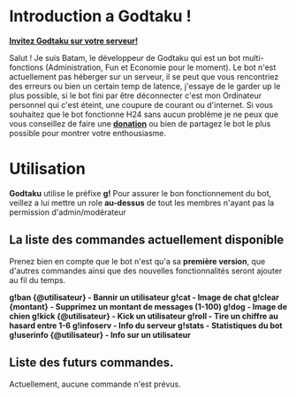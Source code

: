# Introduction a Godtaku !

**[Invitez Godtaku sur votre serveur!](https://discord.com/api/oauth2/authorize?client_id=1065502268637593620&permissions=8&scope=bot)** 

Salut ! Je suis Batam, le développeur de Godtaku qui est un bot multi-fonctions (Administration, Fun et Economie pour le moment). Le bot n'est actuellement pas héberger sur un serveur, il se peut que vous rencontriez des erreurs ou bien un certain temp de latence, j'essaye de le garder up le plus possible, si le bot fini par être déconnecter c'est mon Ordinateur personnel qui c'est éteint, une coupure de courant ou d'internet.
Si vous souhaitez que le bot fonctionne H24 sans aucun problème je ne peux que vous conseillez de faire une **[donation](https://ko-fi.com/batamuwu)** ou bien de partagez le bot le plus possible pour montrer votre enthousiasme.


# Utilisation

**Godtaku** utilise le préfixe **g!** 
Pour assurer le bon fonctionnement du bot, veillez a lui mettre un role **au-dessus** de tout les membres n'ayant pas la permission d'admin/modérateur 

## La liste des commandes actuellement disponible

Prenez bien en compte que le bot n'est qu'a sa **première version**, que d'autres commandes ainsi que des nouvelles fonctionnalités seront ajouter au fil du temps. 

**g!ban {@utilisateur} - Bannir un utilisateur
g!cat - Image de chat
g!clear {montant} - Supprimez un montant de messages (1-100)
g!dog - Image de chien
g!kick {@utilisateur} - Kick un utilisateur
g!roll - Tire un chiffre au hasard entre 1-6
g!infoserv - Info du serveur
g!stats - Statistiques du bot
g!userinfo {@utilisateur} - Info sur un utilisateur**

## Liste des futurs commandes.

Actuellement, aucune commande n'est prévus. 
